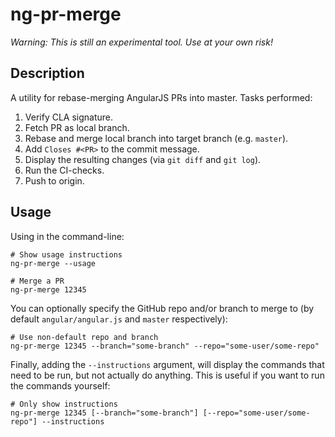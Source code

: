 # ng-pr-merge

_Warning:_
_This is still an experimental tool._
_Use at your own risk!_

## Description

A utility for rebase-merging AngularJS PRs into master.
Tasks performed:

1. Verify CLA signature.
2. Fetch PR as local branch.
3. Rebase and merge local branch into target branch (e.g. `master`).
4. Add `Closes #<PR>` to the commit message.
5. Display the resulting changes (via `git diff` and `git log`).
6. Run the CI-checks.
7. Push to origin.

## Usage

Using in the command-line:

```shell
# Show usage instructions
ng-pr-merge --usage

# Merge a PR
ng-pr-merge 12345
```

You can optionally specify the GitHub repo and/or branch to merge to (by default
`angular/angular.js` and `master` respectively):

```shell
# Use non-default repo and branch
ng-pr-merge 12345 --branch="some-branch" --repo="some-user/some-repo"
```

Finally, adding the `--instructions` argument, will display the commands that need to be run, but
not actually do anything. This is useful if you want to run the commands yourself:

```shell
# Only show instructions
ng-pr-merge 12345 [--branch="some-branch"] [--repo="some-user/some-repo"] --instructions
```
